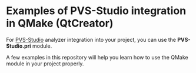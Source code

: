# Examples of PVS-Studio integration in QMake (QtCreator)

For [PVS-Studio](https://www.viva64.com/en/pvs-studio/) analyzer integration into your project, you can use the **PVS-Studio.pri** module. 

A few examples in this repository will help you learn how to use the QMake module in your project properly. 
